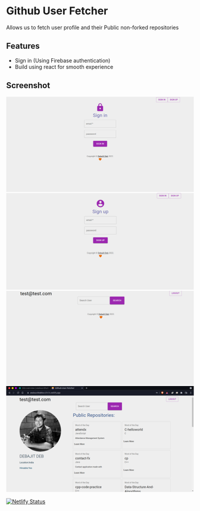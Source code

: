 # Github User Fetcher

Allows us to fetch user profile and their Public non-forked repositories

## Features

- Sign in (Using Firebase authentication)
- Build using react for smooth experience

## Screenshot

![Sign In](screenshots/signin.png)
![Sign Up](screenshots/signup.png)
![Dashboard](screenshots/homepage.png)
![Query](screenshots/query.png)

[![Netlify Status](https://api.netlify.com/api/v1/badges/c878bcf9-c161-41f3-9293-c84de9dd8fb3/deploy-status)](https://app.netlify.com/sites/zealous-bhabha-c37c7c/deploys)
